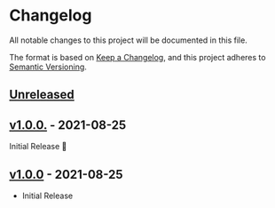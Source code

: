 # Changelog

All notable changes to this project will be documented in this file.

The format is based on [Keep a Changelog](https://keepachangelog.com/en/1.0.0/),
and this project adheres to [Semantic Versioning](https://semver.org/spec/v2.0.0.html).

## [Unreleased](https://github.com/stefanzweifel/commonmark-mark-extension/compare/v1.0.0....HEAD)

<!-- New Release notes will be placed here automatically -->
## [v1.0.0.](https://github.com/stefanzweifel/commonmark-mark-extension/compare/v1.0.0...v1.0.0.) - 2021-08-25

Initial Release 🎉

## [v1.0.0](https://github.com/stefanzweifel/commonmark-mark-extension/releases/tag/v1.0.0) - 2021-08-25

- Initial Release
